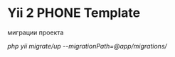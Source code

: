 Yii 2 PHONE Template
============================


миграции проекта

*php yii migrate/up --migrationPath=@app/migrations/*